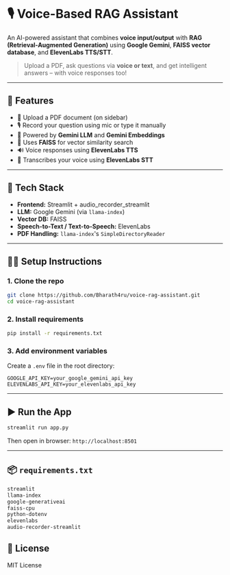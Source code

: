 # 🎙️ Voice-Based RAG Assistant

An AI-powered assistant that combines **voice input/output** with **RAG (Retrieval-Augmented Generation)** using **Google Gemini**, **FAISS vector database**, and **ElevenLabs TTS/STT**.

> Upload a PDF, ask questions via **voice or text**, and get intelligent answers – with voice responses too!

---

## 🚀 Features

- 📄 Upload a PDF document (on sidebar)
- 🎙️ Record your question using mic or type it manually
- 💬 Powered by **Gemini LLM** and **Gemini Embeddings**
- 📁 Uses **FAISS** for vector similarity search
- 🔊 Voice responses using **ElevenLabs TTS**
- 🧠 Transcribes your voice using **ElevenLabs STT**

---

## 🧰 Tech Stack

- **Frontend:** Streamlit + audio_recorder_streamlit  
- **LLM:** Google Gemini (via `llama-index`)  
- **Vector DB:** FAISS  
- **Speech-to-Text / Text-to-Speech:** ElevenLabs  
- **PDF Handling:** `llama-index`'s `SimpleDirectoryReader`

---

## 🧑‍💻 Setup Instructions

### 1. Clone the repo

```bash
git clone https://github.com/Bharath4ru/voice-rag-assistant.git
cd voice-rag-assistant
```

### 2. Install requirements

```bash
pip install -r requirements.txt
```

### 3. Add environment variables

Create a `.env` file in the root directory:

```env
GOOGLE_API_KEY=your_google_gemini_api_key
ELEVENLABS_API_KEY=your_elevenlabs_api_key
```

---

## ▶️ Run the App

```bash
streamlit run app.py
```

Then open in browser: `http://localhost:8501`

---

## 📦 `requirements.txt`

```txt
streamlit
llama-index
google-generativeai
faiss-cpu
python-dotenv
elevenlabs
audio-recorder-streamlit
```
## 📄 License

MIT License
